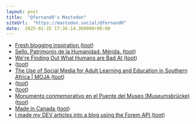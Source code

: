 ```yaml
---
layout: post
title:  "@fernand0's Mastodon"
siteUrl:  "https://mastodon.social/@fernand0"
date:  2025-02-25 17:36:14.369000+00:00
---
```

*  [Fresh blogging inspiration ](https://marendeepwell.com/?p=543) ([toot](https://mastodon.social/@fernand0/114065734000231019))
*  [Sello. Patrimonio de la Humanidad. Mérida. ](https://avecesunafoto.wordpress.com/2025/02/25/sello-patrimonio-de-la-humanidad-merida) ([toot](https://mastodon.social/@fernand0/114065701763031133))
*  [We're Finding Out What Humans are Bad At ](https://amistrongeryet.substack.com/p/were-finding-out-what-humans-ar) ([toot](https://mastodon.social/@fernand0/114065467835498557))
*  [ ](https://mastodon.social/@rubejar) ([toot](https://mastodon.social/@fernand0/114065452786664180))
*  [The Use of Social Media for Adult Learning and Education in Southern Africa \| MOJA ](https://www.mojaafrica.net/en/resource/the-use-of-social-media-for-adult-learning-and-education-in-southern-afric) ([toot](https://mastodon.social/@fernand0/114065294842129505))
*  [ ](https://mastodon.social/users/fernand0/statuses/114065237907176212/activity) ([toot](https://mastodon.social/users/fernand0/statuses/114065237907176212/activity))
*  [ ](https://mastodon.social/@rubejar) ([toot](https://mastodon.social/@fernand0/114065237757506538))
*  [Monumento conmemorativo en el Puente del Museo (Museumsbrücke) ](https://www.flickr.com/photos/fernand0/54331013128) ([toot](https://mastodon.social/@fernand0/114064567640944452))
*  [Made in Canada ](https://dougpete.wordpress.com/2025/02/20/made-in-canada) ([toot](https://mastodon.social/@fernand0/114064531745034860))
*  [I made my DEV articles into a blog using the Forem API ](https://dev.to/moopet/i-made-my-dev-articles-into-a-blog-using-the-forem-api-42d) ([toot](https://mastodon.social/@fernand0/114064214350507835))
